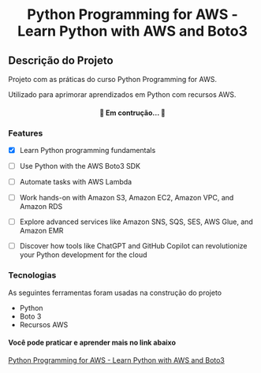<h1 align="center"> Python Programming for AWS - Learn Python with AWS and Boto3 </h1>

## Descrição do Projeto
<p>Projeto com as práticas do curso Python Programming for AWS.</p>
<p>Utilizado para aprimorar aprendizados em Python com recursos AWS.</p>

<h4 align="center">🚀 Em contrução... 🚧</h4>

### Features
- [x] Learn Python programming fundamentals

- [ ] Use Python with the AWS Boto3 SDK

- [ ] Automate tasks with AWS Lambda

- [ ] Work hands-on with Amazon S3, Amazon EC2, Amazon VPC, and Amazon RDS

- [ ] Explore advanced services like Amazon SNS, SQS, SES, AWS Glue, and Amazon EMR

- [ ] Discover how tools like ChatGPT and GitHub Copilot can revolutionize your Python development for the cloud

### Tecnologias
As seguintes ferramentas foram usadas na construção do projeto

- Python
- Boto 3
- Recursos AWS

#### Você pode praticar e aprender mais no link abaixo
[Python Programming for AWS - Learn Python with AWS and Boto3](https://www.udemy.com/course/python-programming-for-aws-with-boto3/)
